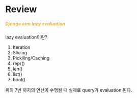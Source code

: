 
# Review
##### <span style='color:#f7b731'>Django orm lazy evaluation</span>

lazy evaluation이란?
1. Iteration
2. Slicing
3. Pickiling/Caching
4. repr()
5. len()
6. list()
7. bool()

위의 7번 까지의 연산이 수행될 때 실제로 query가 evaluation 된다.